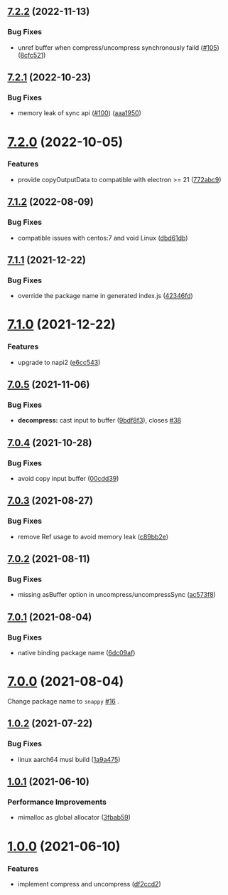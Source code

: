 ## [7.2.2](https://github.com/Brooooooklyn/snappy/compare/v7.2.1...v7.2.2) (2022-11-13)

### Bug Fixes

- unref buffer when compress/uncompress synchronously faild ([#105](https://github.com/Brooooooklyn/snappy/issues/105)) ([8cfc521](https://github.com/Brooooooklyn/snappy/commit/8cfc5215763b5f49d454aec342cb6602b4220de4))

## [7.2.1](https://github.com/Brooooooklyn/snappy/compare/v7.2.0...v7.2.1) (2022-10-23)

### Bug Fixes

- memory leak of sync api ([#100](https://github.com/Brooooooklyn/snappy/issues/100)) ([aaa1950](https://github.com/Brooooooklyn/snappy/commit/aaa19500a35582b633d956a32beadaaa9a769c14))

# [7.2.0](https://github.com/Brooooooklyn/snappy/compare/v7.1.2...v7.2.0) (2022-10-05)

### Features

- provide copyOutputData to compatible with electron >= 21 ([772abc9](https://github.com/Brooooooklyn/snappy/commit/772abc94264c212ea3abed5bea27891f0821f175))

## [7.1.2](https://github.com/Brooooooklyn/snappy/compare/v7.1.1...v7.1.2) (2022-08-09)

### Bug Fixes

- compatible issues with centos:7 and void Linux ([dbd61db](https://github.com/Brooooooklyn/snappy/commit/dbd61db3de57921bf6c6f6acd809093ba417ea26))

## [7.1.1](https://github.com/Brooooooklyn/snappy/compare/v7.1.0...v7.1.1) (2021-12-22)

### Bug Fixes

- override the package name in generated index.js ([42346fd](https://github.com/Brooooooklyn/snappy/commit/42346fdd78ad4aa91e65a5d0cd176ea716459f72))

# [7.1.0](https://github.com/Brooooooklyn/snappy/compare/v7.0.5...v7.1.0) (2021-12-22)

### Features

- upgrade to napi2 ([e6cc543](https://github.com/Brooooooklyn/snappy/commit/e6cc5433eb503987d7e6f09f4346c7d317a3fccf))

## [7.0.5](https://github.com/Brooooooklyn/snappy/compare/v7.0.4...v7.0.5) (2021-11-06)

### Bug Fixes

- **decompress:** cast input to buffer ([9bdf8f3](https://github.com/Brooooooklyn/snappy/commit/9bdf8f39d4a6792798a3641b6a5b4d2d5dfe6b45)), closes [#38](https://github.com/Brooooooklyn/snappy/issues/38)

## [7.0.4](https://github.com/Brooooooklyn/snappy/compare/v7.0.3...v7.0.4) (2021-10-28)

### Bug Fixes

- avoid copy input buffer ([00cdd39](https://github.com/Brooooooklyn/snappy/commit/00cdd39a9576567620216ad01c8d063bac32ac77))

## [7.0.3](https://github.com/Brooooooklyn/snappy/compare/v7.0.2...v7.0.3) (2021-08-27)

### Bug Fixes

- remove Ref usage to avoid memory leak ([c89bb2e](https://github.com/Brooooooklyn/snappy/commit/c89bb2e278a1f9ad3a2e14c790e069bc699fe492))

## [7.0.2](https://github.com/Brooooooklyn/snappy/compare/v7.0.1...v7.0.2) (2021-08-11)

### Bug Fixes

- missing asBuffer option in uncompress/uncompressSync ([ac573f8](https://github.com/Brooooooklyn/snappy/commit/ac573f8523abd7cd3642eb8557fc51f43acbc34c))

## [7.0.1](https://github.com/Brooooooklyn/snappy/compare/v7.0.0...v7.0.1) (2021-08-04)

### Bug Fixes

- native binding package name ([6dc09af](https://github.com/Brooooooklyn/snappy/commit/6dc09af844700875dd1594fb70ec3b3af37de78b))

# [7.0.0](https://github.com/Brooooooklyn/snappy/compare/v1.0.2...v7.0.0) (2021-08-04)

Change package name to `snappy` [#16](https://github.com/Brooooooklyn/snappy/issues/16) .

## [1.0.2](https://github.com/Brooooooklyn/snappy/compare/v1.0.1...v1.0.2) (2021-07-22)

### Bug Fixes

- linux aarch64 musl build ([1a9a475](https://github.com/Brooooooklyn/snappy/commit/1a9a475c2aef170abfd9e1e4d8eeb4d955384fa0))

## [1.0.1](https://github.com/Brooooooklyn/snappy/compare/v1.0.0...v1.0.1) (2021-06-10)

### Performance Improvements

- mimalloc as global allocator ([3fbab59](https://github.com/Brooooooklyn/snappy/commit/3fbab59ba2c095bb1b2a819eb3445ca06fc743c4))

# [1.0.0](https://github.com/Brooooooklyn/snappy/compare/df2ccd289ca2418504aff3a8fd65cc75c34ce6d8...v1.0.0) (2021-06-10)

### Features

- implement compress and uncompress ([df2ccd2](https://github.com/Brooooooklyn/snappy/commit/df2ccd289ca2418504aff3a8fd65cc75c34ce6d8))
